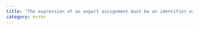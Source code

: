 ```yaml
---
title: "The expression of an export assignment must be an identifier or qualified name in an ambient context."
category: error
---
```

